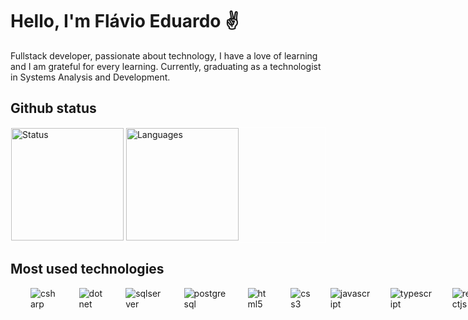 # Hello, I'm Flávio Eduardo ✌

Fullstack developer, passionate about technology, I have a love of learning and I am grateful for every learning. Currently, graduating as a technologist in Systems Analysis and Development.

## Github status


<div style="border:1px solid #fff;">
  <img height="180em" src="https://github-readme-stats.vercel.app/api?username=flavioedu-dev&show_icons=true&theme=radical" alt="Status"/>
  
  <img height="180em"  src="https://github-readme-stats.vercel.app/api/top-langs/?username=flavioedu-dev&layout=compact&theme=radical" alt="Languages"/>
</div>

## Most used technologies

<div style="display: flex; gap: 2rem;"><br>

<img  src="https://img.shields.io/badge/c%23-%23239120.svg?style=for-the-badge&logo=c-sharp&logoColor=white" alt="csharp " />
<img  src="https://img.shields.io/badge/.NET-5C2D91?style=for-the-badge&logo=.net&logoColor=white" alt="dotnet" />
<img  src="https://img.shields.io/badge/Microsoft_SQL_Server-34495e?style=for-the-badge&logo=microsoft-sql-server&logoColor=white" alt="sqlserver" />
<img  src="https://img.shields.io/badge/PostgreSQL-316192?style=for-the-badge&logo=postgresql&logoColor=white" alt="postgresql" />
<img  src="https://img.shields.io/badge/HTML5-E34F26?style=for-the-badge&logo=html5&logoColor=white" alt="html5" />
<img  src="https://img.shields.io/badge/CSS3-1572B6?style=for-the-badge&logo=css3&logoColor=white" alt="css3" />
<img  src="https://img.shields.io/badge/JavaScript-F7DF1E?style=for-the-badge&logo=javascript&logoColor=black" alt="javascript" />
<img  src="https://img.shields.io/badge/TypeScript-007ACC?style=for-the-badge&logo=typescript&logoColor=white" alt="typescript" />
<img  src="https://img.shields.io/badge/React-20232A?style=for-the-badge&logo=react&logoColor=61DAFB" alt="reactjs" />
<img  src="https://img.shields.io/badge/Node.js-43853D?style=for-the-badge&logo=node.js&logoColor=white" alt="nodejs" />
<img  src="https://img.shields.io/badge/GIT-E44C30?style=for-the-badge&logo=git&logoColor=white" alt="git" />

</div><br>
